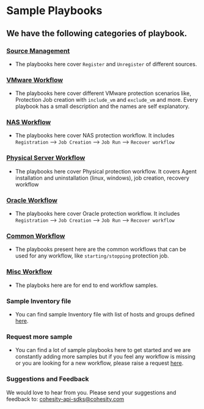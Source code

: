 # Sample Playbooks

## We have the following categories of playbook.

### [Source Management](./source-management)

* The playbooks here cover `Register` and `Unregister` of different sources.

### [VMware Workflow](./vmware-workflow)

* The playbooks here cover different VMware protection scenarios like, Protection Job creation with `include_vm` and `exclude_vm` and more. Every playbook has a small description and the names are self explanatory.

### [NAS Workflow](./nas-workflow)

* The playbooks here cover NAS protection workflow. It includes `Registration` --> `Job Creation` --> `Job Run` --> `Recover workflow`

### [Physical Server Workflow](./physical-server-workflow)

* The playbooks here cover Physical protection workflow. It covers Agent installation and uninstallation (linux, windows), job creation, recovery workflow

### [Oracle Workflow](./oracle-workflow)

* The playbooks here cover Oracle protection workflow. It includes `Registration` --> `Job Creation` --> `Job Run` --> `Recover workflow`

### [Common Workflow](./common)

* The playbooks present here are the common workflows that can be used for any workflow, like `starting/stopping` protection job.

### [Misc Workflow](./misc)

* The playboks here are for end to end workflow samples. 


### Sample Inventory file

* You can find sample Inventory file with list of hosts and groups defined [here](./inventory.ini).

### Request more sample

* You can find a lot of sample playbooks here to get started and we are constantly adding more samples but if you feel any workflow is missing or you are looking for a new workflow, please raise a request [here](https://github.com/cohesity/cohesity-ansible-role/issues/new?assignees=&labels=&template=sample-requests---questions---.md&title=). 

### Suggestions and Feedback

We would love to hear from you. Please send your suggestions and feedback to: [cohesity-api-sdks@cohesity.com](mailto:cohesity-api-sdks@cohesity.com)



